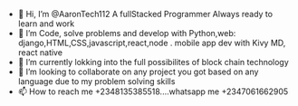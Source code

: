 - 👋 Hi, I’m @AaronTech112 A fullStacked Programmer Always ready to learn and work
- 👀 I’m Code, solve problems and develop with Python,web: django,HTML,CSS,javascript,react,node . mobile app dev with Kivy MD, react native
- 🌱 I’m currently lokking into the full possibilites of block chain technology
- 💞️ I’m looking to collaborate on any project you got based on any language due to my problem solving skills
- 📫 How to reach me +2348135385518....whatsapp me +2347061662905

<!---
AaronTech112/AaronTech112 is a ✨ special ✨ repository because its `README.md` (this file) appears on your GitHub profile.
You can click the Preview link to take a look at your changes.
--->
